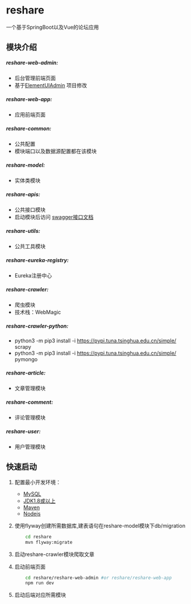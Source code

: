 # reshare

一个基于SpringBoot以及Vue的论坛应用
   
## 模块介绍  

##### reshare-web-admin:
   - 后台管理前端页面
   - 基于[ElementUIAdmin](https://github.com/imxiaoer/ElementUIAdmin) 项目修改
    
##### reshare-web-app:
   - 应用前端页面

##### reshare-common:
   - 公共配置
   - 模块端口以及数据源配置都在该模块

##### reshare-model:
   - 实体类模块
    
##### reshare-apis:
   - 公共接口模块
   - 启动模块后访问 [swagger接口文档](http://localhost/article/swagger-ui.html)
    
##### reshare-utils:
   - 公共工具模块
    
##### reshare-eureka-registry:
   - Eureka注册中心
    
##### reshare-crawler:
   - 爬虫模块
   - 技术栈：WebMagic

##### reshare-crawler-python:
   - python3 -m pip3 install -i https://pypi.tuna.tsinghua.edu.cn/simple/ scrapy
   - python3 -m pip3 install  -i https://pypi.tuna.tsinghua.edu.cn/simple/ pymongo
    
##### reshare-article:
   - 文章管理模块
    
##### reshare-comment:
   - 评论管理模块
    
##### reshare-user:
   - 用户管理模块
    
## 快速启动

1. 配置最小开发环境：
    * [MySQL](https://dev.mysql.com/downloads/mysql/)
    * [JDK1.8或以上](http://www.oracle.com/technetwork/java/javase/overview/index.html)
    * [Maven](https://maven.apache.org/download.cgi)
    * [Nodejs](https://nodejs.org/en/download/)
    
2. 使用flyway创建所需数据库,建表语句在reshare-model模块下db/migration
    ```bash
        cd reshare
        mvn flyway:migrate
   
3. 启动reshare-crawler模块爬取文章

4. 启动前端页面
    ```bash
        cd reshare/reshare-web-admin #or reshare/reshare-web-app
        npm run dev
   
5. 启动后端对应所需模块
    